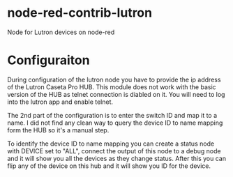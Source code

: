# node-red-contrib-lutron
Node for Lutron devices on node-red

# Configuraiton
During configuration of the lutron node you have to provide the ip address of the Lutron Caseta Pro HUB. This module does not work with the basic version of the HUB as telnet connection is diabled on it.
You will need to log into the lutron app and enable telnet.

The 2nd part of the configuration is to enter the switch ID and map it to a name.
I did not find any clean way to query the device ID to name mapping form the HUB so it's a manual step.

To identify the device ID to name mapping you can create a status node with DEVICE set to "ALL", connect the output of this node to a debug node and it will show you all the devices as they change status.
After this you can flip any of the device on this hub and it will show you ID for the device.
